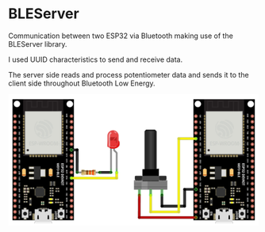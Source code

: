 # BLEServer

Communication between two ESP32 via Bluetooth making use of the BLEServer library.

I used UUID characteristics to send and receive data.

The server side reads and process potentiometer data and sends it to the client side throughout Bluetooth Low Energy.

![Pictoric BLEServer Diagram](pictoric.jpg)